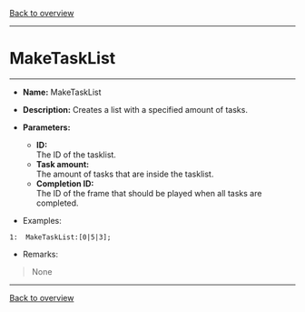 [Back to overview](index.md)

---
# MakeTaskList
---
- **Name:** MakeTaskList
- **Description:** Creates a list with a specified amount of tasks.
- **Parameters:**
  - **ID:**  
    The ID of the tasklist.
  - **Task amount:**  
    The amount of tasks that are inside the tasklist.
  - **Completion ID:**  
    The ID of the frame that should be played when all tasks are completed.
 
- Examples:
```
1:  MakeTaskList:[0|5|3];
```

- Remarks:
> None

---
[Back to overview](index.md)